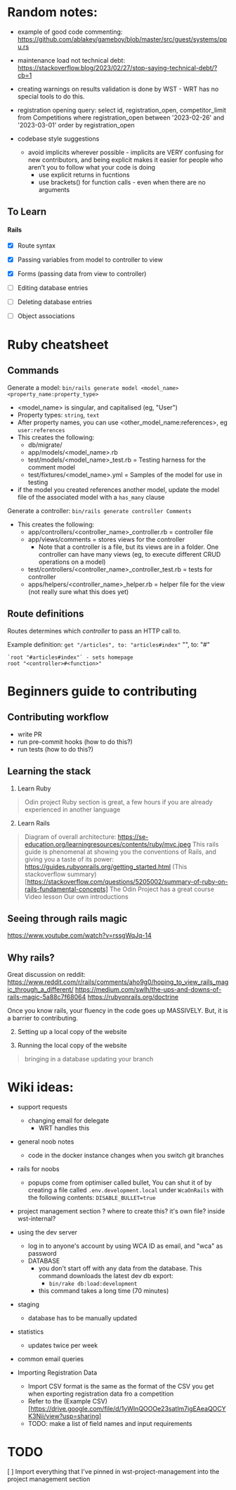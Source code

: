 # Random notes: 

- example of good code commenting: https://github.com/ablakey/gameboy/blob/master/src/guest/systems/ppu.rs

- maintenance load not technical debt: https://stackoverflow.blog/2023/02/27/stop-saying-technical-debt/?cb=1

- creating warnings on results validation is done by WST - WRT has no special tools to do this.

- registration opening query:
  select id, registration_open, competitor_limit from Competitions
  where registration_open between '2023-02-26' and '2023-03-01'
  order by registration_open

- codebase style suggestions
  - avoid implicits wherever possible - implicits are VERY confusing for new contributors, and being explicit makes it easier for people who aren't you to follow what your code is doing
    - use explicit returns in fucntions
    - use brackets() for function calls - even when there are no arguments

## To Learn
#### Rails
- [x] Route syntax
- [x] Passing variables from model to controller to view
- [x] Forms (passing data from view to controller)
- [ ] Editing database entries
- [ ] Deleting database entries
- [ ] Object associations



# Ruby cheatsheet

## Commands
Generate a model: `bin/rails generate model <model_name> <property_name:property_type>`
  - <model_name> is singular, and capitalised (eg, "User")
  - Property types: `string`, `text`
  - After property names, you can use <other_model_name:references>, eg `user:references`
  - This creates the following:
    - db/migrate/<migration script>
    - app/models/<model_name>.rb 
    - test/models/<model_name>\_test.rb  = Testing harness for the comment model
    - test/fixtures/<model_name>.yml  = Samples of the model for use in testing
  - if the model you created references another model, update the model file of the associated model with a `has_many` clause

Generate a controller: `bin/rails generate controller Comments`
  - This creates the following:
    - app/controllers/<controller_name>\_controller.rb = controller file
    - app/views/comments = stores views for the controller
      - Note that a controller is a file, but its views are in a folder. One controller can have many views (eg, to execute different CRUD operations on a model)
    - test/controllers/<controller_name>\_controller_test.rb = tests for controller
    - apps/helpers/<controller_name>\_helper.rb = helper file for the view (not really sure what this does yet)

## Route definitions

Routes determines which _controller_ to pass an HTTP call to.



Example definition:
	`get "/articles", to: "articles#index"`
	<HTTP-call> "<url-suffic>", to: "<controller>#<function>"

	`root "#articles#index"` - sets homepage 
	root "<controller>#<function>"


# Beginners guide to contributing

## Contributing workflow

- write PR
- run pre-commit hooks (how to do this?)
- run tests (how to do this?)

## Learning the stack

1. Learn Ruby
> Odin project Ruby section is great, a few hours if you are already experienced in another language



2. Learn Rails
> Diagram of overall architecture: https://se-education.org/learningresources/contents/ruby/mvc.jpeg
> This rails guide is phenomenal at showing you the conventions of Rails, and giving you a taste of its power: https://guides.rubyonrails.org/getting_started.html
> (This stackoverflow summary)[https://stackoverflow.com/questions/5205002/summary-of-ruby-on-rails-fundamental-concepts]
> The Odin Project has a great course
> Video lesson
> Our own introductions

## Seeing through rails magic
https://www.youtube.com/watch?v=rssgWqJq-14

## Why rails?

Great discussion on reddit:
https://www.reddit.com/r/rails/comments/aho9g0/hoping_to_view_rails_magic_through_a_different/
https://medium.com/swlh/the-ups-and-downs-of-rails-magic-5a88c7f68064
https://rubyonrails.org/doctrine


Once you know rails, your fluency in the code goes up MASSIVELY. But, it is a barrier to contributing. 

2. Setting up a local copy of the website

3. Running the local copy of the website
> bringing in a database
> updating your branch

# Wiki ideas: 

- support requests
  - changing email for delegate
    - WRT handles this


- general noob notes
  - code in the docker instance changes when you switch git branches
- rails for noobs
  - popups come from optimiser called bullet, You can shut it of by creating a file called `.env.development.local` under `WcaOnRails` with the following contents: `DISABLE_BULLET=true`
- project management section
  ? where to create this? it's own file? inside wst-internal? 
- using the dev server
  - log in to anyone's account by using WCA ID as email, and "wca" as password 
  - DATABASE
    - you don't start off with any data from the database. This command downloads the latest dev db export: 
      - `bin/rake db:load:development`
    - this command takes a long time (70 minutes)
- staging
  - database has to be manually updated
- statistics 
  - updates twice per week

- common email queries

- Importing Registration Data
  - Import CSV format is the same as the format of the CSV you get when exporting registration data fro a competition
  - Refer to the (Example CSV)[https://drive.google.com/file/d/1yWInQOOOe23satlm7igEAeaQOCYK3Nii/view?usp=sharing]
  - TODO: make a list of field names and input requirements

# TODO

[ ] Import everything that I've pinned in wst-project-management into the project management section

